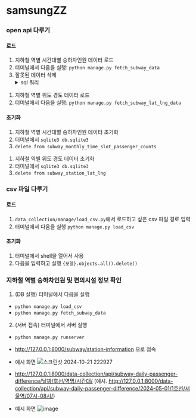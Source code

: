 # samsungZZ

### open api 다루기
#### 로드
<ol>

<li>지하철 역별 시간대별 승하차인원 데이터 로드
<li>터미널에서 다음을 실행: <code>python manage.py fetch_subway_data</code>
<li>잘못된 데이터 삭제
<details>
    <summary>sql 쿼리</summary>
<pre><code>
delete from subway_monthly_time_slot_passenger_counts where line == "1호선" and sttn == "서빙고";
delete from subway_monthly_time_slot_passenger_counts where line == "1호선" and sttn == "한남";
delete from subway_monthly_time_slot_passenger_counts where line == "1호선" and sttn == "옥수";
delete from subway_monthly_time_slot_passenger_counts where line == "1호선" and sttn == "응봉";
delete from subway_monthly_time_slot_passenger_counts where line == "1호선" and sttn == "이촌(국립중앙박물관)";
delete from subway_monthly_time_slot_passenger_counts where line == "1호선" and sttn == "왕십리(성동구청)";
</code></pre>
</details>
</ol>


1. 지하철 역별 위도 경도 데이터 로드
2. 터미널에서 다음을 실행: `python manage.py fetch_subway_lat_lng_data`

#### 초기화
<ol>
<li>지하철 역별 시간대별 승하차인원 데이터 초기화
<li>터미널에서 <code>sqlite3 db.sqlite3</code>
<li><code>delete from subway_monthly_time_slot_passenger_counts</code>
</ol>

1. 지하철 역별 위도 경도 데이터 초기화
2. 터미널에서 `sqlite3 db.sqlite3`
3. `delete from subway_station_lat_lng`

### csv 파일 다루기
#### 로드
1. `data_collection/manage/load_csv.py`에서 로드하고 싶은 csv 파일 경로 입력
2. 터미널에서 다음을 실행 `python manage.py load_csv`
#### 초기화
1. 터미널에서 shell을 열어서 사용
2. 다음을 입력하고 실행 `{모델}.objects.all().delete()`

### 지하철 역별 승하차인원 및 편의시설 정보 확인

1. (DB 실행) 터미널에서 다음을 실행 
* `python manage.py load_csv`
* `python manage.py fetch_subway_data`
2. (서버 접속) 터미널에서 서버 실행
* `python manage.py runserver`
* http://127.0.0.1:8000/subway/station-information 으로 접속
* 예시 화면
![스크린샷 2024-10-21 222927](https://github.com/user-attachments/assets/6e7b8ae3-2bc4-4eb2-9268-8cce9751c99d)

* http://127.0.0.1:8000/data-collection/api/subway-daily-passenger-difference/날짜/호선/역명/시간대/ (예시. http://127.0.0.1:8000/data-collection/api/subway-daily-passenger-difference/2024-05-01/1호선/서울역/07시-08시/)
* 예시 화면
![image](https://github.com/user-attachments/assets/aa0c8b0a-19fe-4173-a251-f465ac99f796)

  
